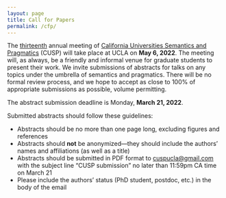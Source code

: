 ```yaml
---
layout: page
title: Call for Papers
permalink: /cfp/
---
```


The [thirteenth]("cuspconf.github.io/cusp13 "CUSP-13") annual meeting of [California Universities Semantics and Pragmatics](cuspconf.github.io "CUSP") (CUSP) will take place at UCLA on **May 6, 2022**. The meeting will, as always, be a friendly and informal venue for graduate students to present their work. We invite submissions of abstracts for talks on any topics under the umbrella of semantics and pragmatics. There will be no formal review process, and we hope to accept as close to 100% of appropriate submissions as possible, volume permitting.

The abstract submission deadline is Monday, **March 21, 2022**.

Submitted abstracts should follow these guidelines:
- Abstracts should be no more than one page long, excluding figures and references
- Abstracts should **not** be anonymized—they should include the authors’ names and affiliations (as well as a title)
- Abstracts should be submitted in PDF format to cuspucla@gmail.com with the subject line “CUSP submission” no later than 11:59pm CA time on March 21
- Please include the authors’ status (PhD student, postdoc, etc.) in the body of the email
